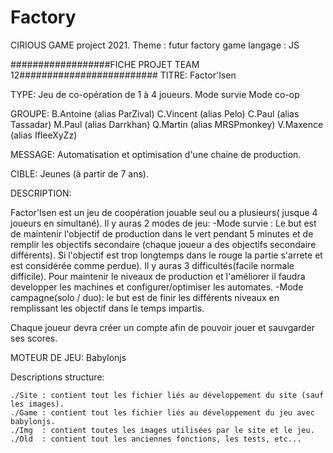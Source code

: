 # Factory
CIRIOUS GAME project 2021.
Theme : futur factory game
langage : JS

##################FICHE PROJET TEAM 12#########################
TITRE: Factor'Isen


TYPE:
        Jeu de co-opération de 1 à 4 joueurs.
        Mode survie
        Mode co-op

GROUPE:
        B.Antoine   (alias ParZival)
        C.Vincent   (alias Pelo)
        C.Paul      (alias Tassadar)
        M.Paul      (alias Darrkhan)
        Q.Martin    (alias MRSPmonkey)
        V.Maxence   (alias IfleeXyZz)


MESSAGE:
        Automatisation et optimisation d'une chaine de production.

CIBLE:
        Jeunes (à partir de 7 ans).


DESCRIPTION:

   Factor'Isen est un jeu de coopération jouable seul ou a plusieurs( jusque 4 joueurs en simultané).
   Il y auras 2 modes de jeu: 
          -Mode survie : Le but est de maintenir l'objectif de production dans le vert pendant 5 minutes et de remplir les objectifs secondaire
          (chaque joueur a des objectifs secondaire différents). Si l'objectif est trop longtemps dans le rouge la partie s'arrete et est
          considérée comme perdue). Il y auras 3 difficultés(facile normale difficile). Pour maintenir le niveaux de production et l'améliorer
          il faudra developper les machines et configurer/optimiser les automates. 
          -Mode campagne(solo / duo): le but est de finir les différents niveaux en remplissant les objectif dans le temps impartis.

   Chaque joueur devra créer un compte afin de pouvoir jouer et sauvgarder ses scores.


MOTEUR DE JEU:
        Babylonjs
        
Descriptions structure:

    ./Site : contient tout les fichier liés au développement du site (sauf les images).
    ./Game : contient tout les fichier liés au développement du jeu avec babylonjs.
    ./Img  : contient toutes les images utilisées par le site et le jeu. 
    ./Old  : contient tout les anciennes fonctions, les tests, etc...

